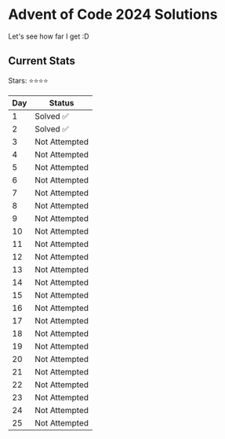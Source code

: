 # Advent of Code 2024 Solutions

Let's see how far I get :D

## Current Stats

Stars: ⭐⭐⭐⭐

| Day | Status          |
|-----|-----------------|
| 1   | Solved ✅       |
| 2   | Solved ✅       |
| 3   | Not Attempted   |
| 4   | Not Attempted   |
| 5   | Not Attempted   |
| 6   | Not Attempted   |
| 7   | Not Attempted   |
| 8   | Not Attempted   |
| 9   | Not Attempted   |
| 10  | Not Attempted   |
| 11  | Not Attempted   |
| 12  | Not Attempted   |
| 13  | Not Attempted   |
| 14  | Not Attempted   |
| 15  | Not Attempted   |
| 16  | Not Attempted   |
| 17  | Not Attempted   |
| 18  | Not Attempted   |
| 19  | Not Attempted   |
| 20  | Not Attempted   |
| 21  | Not Attempted   |
| 22  | Not Attempted   |
| 23  | Not Attempted   |
| 24  | Not Attempted   |
| 25  | Not Attempted   |
